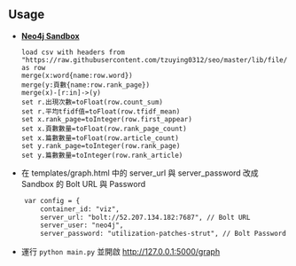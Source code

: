 ## Usage
- [**Neo4j Sandbox**](https://neo4j.com/sandbox/)
    ```
    load csv with headers from "https://raw.githubusercontent.com/tzuying0312/seo/master/lib/file/sum.csv" as row
    merge(x:word{name:row.word})
    merge(y:頁數{name:row.rank_page})
    merge(x)-[r:in]->(y)
    set r.出現次數=toFloat(row.count_sum)
    set r.平均tfidf值=toFloat(row.tfidf_mean)
    set x.rank_page=toInteger(row.first_appear)
    set x.頁數數量=toFloat(row.rank_page_count)
    set x.篇數數量=toFloat(row.article_count)
    set y.rank_page=toInteger(row.rank_page)
    set y.篇數數量=toInteger(row.rank_article)
    ```
- 在  templates/graph.html 中的 server_url 與 server_password 改成 Sandbox 的 Bolt URL 與 Password 
``` html
    var config = {
        container_id: "viz",
        server_url: "bolt://52.207.134.182:7687", // Bolt URL
        server_user: "neo4j",
        server_password: "utilization-patches-strut", // Bolt Password
```
- 運行 `python main.py` 並開啟 http://127.0.0.1:5000/graph